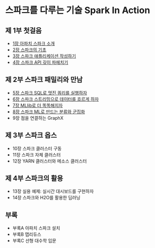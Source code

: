 # 스파크를 다루는 기술 Spark In Action
## 제 1부 첫걸음
* [1장 아파치 스파크 소개](Chapter01-Introduction-to-apache-spark.md)
* [2장 스파크의 기초](Chapter02-Spark-fundamentals.md)
* [3장 스파크 애플리케이션 작성하기](Chapter03-Writing-spark-applications.md)
* [4장 스파크 API 깊이 파헤치기](Chapter04-The-spark-api-in-depth.md)

## 제 2부 스파크 패밀리와 만남
* [5장 스파크 SQL로 멋진 쿼리를 실행하자](Chapter05-Sparkling-queries-with-spark-sql.md)
* [6장 스파크 스트리밍으로 데이터를 흐르게 하자](Chapter06-Ingesting-data-with-spark-streaming.md)
* [7장 MLlib로 더 똑똑해지자](Chapter07-Getting-smart-with-MLlib.md)
* [8장 스파크 ML로 만드는 분류와 군집화](Chapter08-ML-Classification-and-clustering.md)
* 9장 점을 연결하는 GraphX

## 제 3부 스파크 옵스
* 10장 스파크 클러스터 구동
* 11장 스파크 자체 클러스터
* 12장 YARN 클러스터와 메소스 클러스터

## 제 4부 스파크의 활용
* 13장 실용 예제: 실시간 대시보드를 구현하자
* 14장 스파크와 H2O를 활용한 딥러닝

## 부록
* 부록A 아파치 스파크 설치
* 부록B 맵리듀스
* 부록C 선형 대수학 입문
